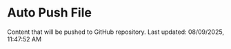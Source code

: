 # Auto Push File

Content that will be pushed to GitHub repository.
Last updated: 08/09/2025, 11:47:52 AM